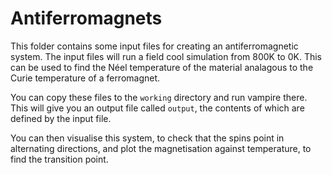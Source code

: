 # Antiferromagnets 

This folder contains some input files for creating an antiferromagnetic system. The input files will run a field cool simulation from 800K to 0K. This can be used to find the Néel temperature of the material analagous to the Curie temperature of a ferromagnet. 

You can copy these files to the `working` directory and run vampire there. This will give you an output file called `output`, the contents of which are defined by the input file. 

You can then visualise this system, to check that the spins point in alternating directions, and plot the magnetisation against temperature, to find the transition point. 
